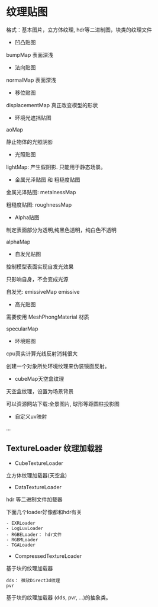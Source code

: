 # 纹理贴图

格式：基本图片，立方体纹理, hdr等二进制图，块类的纹理文件

- 凹凸贴图

bumpMap 表面深浅

- 法向贴图

normalMap 表面深浅

- 移位贴图

displacementMap 真正改变模型的形状

- 环境光遮挡贴图

aoMap

静止物体的光照阴影

- 光照贴图

lightMap: 产生假阴影. 只能用于静态场景。

- 金属光泽贴图 和 粗糙度贴图

金属光泽贴图: metalnessMap

粗糙度贴图: roughnessMap

- Alpha贴图

制定表面部分为透明,纯黑色透明，纯白色不透明

alphaMap

- 自发光贴图

控制模型表面实现自发光效果

只影响自身，不会变成光源

自发光: emissiveMap emissive

- 高光贴图

需要使用 MeshPhongMaterial 材质

specularMap

- 环境贴图

cpu真实计算光线反射消耗很大

创建一个对象所处环境纹理来伪装镜面反射。

- cubeMap天空盒纹理

天空盒纹理，设置为场景背景

可以资源网站下载:全景图片, 球形等距圆柱投影图

- 自定义uv映射

...

## TextureLoader 纹理加载器

- CubeTextureLoader

立方体纹理加载器(天空盒)

- DataTextureLoader

hdr 等二进制文件加载器

下面几个loader好像都和hdr有关

```
- EXRLoader
- LogLuvLoader
- RGBELoader： hdr文件
- RGBMLoader
- TGALoader
```

- CompressedTextureLoader

基于块的纹理加载器

```
dds： 微软Direct3d纹理
pvr
```

基于块的纹理加载器 (dds, pvr, ...)的抽象类。
